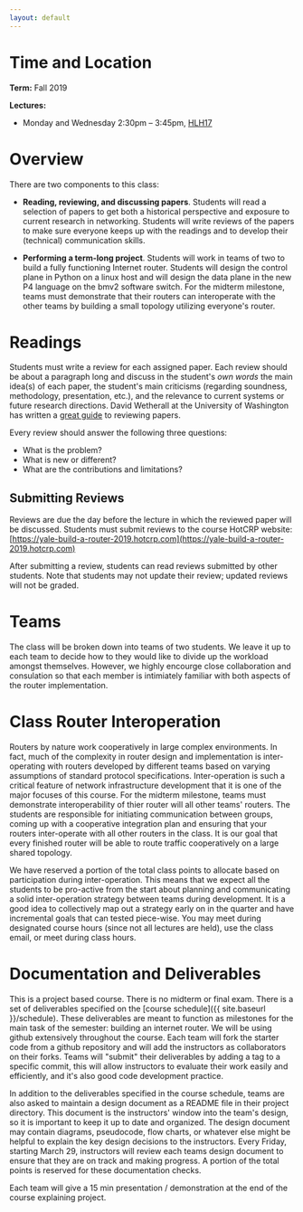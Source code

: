 ```yaml
---
layout: default
---
```


# Time and Location

**Term:** Fall 2019

**Lectures:** 
   * Monday and Wednesday 2:30pm – 3:45pm, <a href="https://map.yale.edu/place/building/HLH17?">HLH17</a>


# Overview

There are two components to this class:

* __Reading, reviewing, and discussing papers__. Students will read a selection of papers to get both a historical perspective and exposure to current research in networking. Students will write reviews of the papers to make sure everyone keeps up with the readings and to develop their (technical) communication skills.

* __Performing a term-long project__. Students will work in teams of two to build  a fully functioning Internet router. Students will design the control plane in Python on a linux host and will design the data plane in the new P4 language on the bmv2 software switch. For the midterm milestone, teams must demonstrate that their routers can interoperate with the other teams by building a small topology utilizing everyone's router.

# Readings

Students must write a review for each assigned paper. Each review should be about a paragraph long and discuss in the student's _own words_ the main idea(s) of each paper, the student's main criticisms (regarding soundness, methodology, presentation, etc.), and the relevance to current systems or future research directions. David Wetherall at the University of Washington has written a [great guide](https://courses.cs.washington.edu/courses/cse561/02sp/reviews.pdf) to reviewing papers.

Every review should answer the following three questions:

* What is the problem?
* What is new or different?
* What are the contributions and limitations?

## Submitting Reviews
Reviews are due the day before the lecture in which the reviewed paper will be
discussed. Students must submit reviews to the course HotCRP website:
[https://yale-build-a-router-2019.hotcrp.com](https://yale-build-a-router-2019.hotcrp.com)

After submitting a review, students can read reviews submitted by other
students. Note that students may not update their review; updated reviews will
not be graded.

# Teams

The class will be broken down into teams of two students. We leave it up to each team to decide how to they would like to divide up the workload amongst themselves. However, we highly encourge close collaboration and consulation so that each member is intimiately familiar with both aspects of the router implementation.

# Class Router Interoperation

Routers by nature work cooperatively in large complex environments. In fact, much of the complexity in router design and implementation is inter-operating with routers developed by different teams based on varying assumptions of standard protocol specifications. Inter-operation is such a critical feature of network infrastructure development that it is one of the major focuses of this course. For the midterm milestone, teams must demonstrate interoperability of thier router will all other teams' routers. The students are responsible for initiating communication between groups, coming up with a cooperative integration plan and ensuring that your routers inter-operate with all other routers in the class. It is our goal that every finished router will be able to route traffic cooperatively on a large shared topology.

We have reserved a portion of the total class points to allocate based on participation during inter-operation. This means that we expect all the students to be pro-active from the start about planning and communicating a solid inter-operation strategy between teams during development. It is a good idea to collectively map out a strategy early on in the quarter and have incremental goals that can tested piece-wise. You may meet during designated course hours (since not all lectures are held), use the class email, or meet during class hours.

# Documentation and Deliverables

This is a project based course. There is no midterm or final exam. There is a set of deliverables specified on the [course schedule]({{ site.baseurl }}/schedule). These deliverables are meant to function as milestones for the main task of the semester: building an internet router. We will be using github extensively throughout the course. Each team will fork the starter code from a github repository and will add the instructors as collaborators on their forks. Teams will "submit" their deliverables by adding a tag to a specific commit, this will allow instructors to evaluate their work easily and efficiently, and it's also good code development practice.

In addition to the deliverables specified in the course schedule, teams are also asked to maintain a design document as a README file in their project directory. This document is the instructors' window into the team's design, so it is important to keep it up to date and organized. The design document may contain diagrams, pseudocode, flow charts, or whatever else might be helpful to explain the key design decisions to the instructors. Every Friday, starting March 29, instructors will review each teams design document to ensure that they are on track and making progress. A portion of the total points is reserved for these documentation checks.

Each team will give a 15 min presentation / demonstration at the end of the course explaining project.


